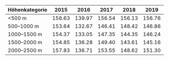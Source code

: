 | Höhenkategorie | 2015 | 2016 | 2017 | 2018 | 2019 | 2020 | 2021 | 2022 | 2023 | 2024 |
|----------------| ------------------ | ------------------ | ------------------ | ------------------ | ------------------ | ------------------ | ------------------ | ------------------ | ------------------ | ------------------ |
| <500 m | 158.63 | 139.97 | 156.54 | 156.13 | 156.76 | 163.35 | 145.53 | 173.35 | 150.89 | 124.94 |
| 500–1000 m | 153.64 | 132.67 | 146.41 | 148.42 | 146.86 | 157.80 | 140.32 | 165.52 | 143.20 | 122.72 |
| 1000–1500 m | 154.37 | 133.05 | 147.35 | 144.35 | 146.24 | 155.43 | 139.18 | 159.25 | 137.04 | 121.20 |
| 1500–2000 m | 154.85 | 136.28 | 149.40 | 143.61 | 145.16 | 153.57 | 144.07 | 162.58 | 142.23 | 126.63 |
| 2000–2500 m | 157.83 | 136.71 | 153.55 | 148.62 | 151.30 | 161.39 | 145.18 | 175.18 | 151.56 | 134.74 |
